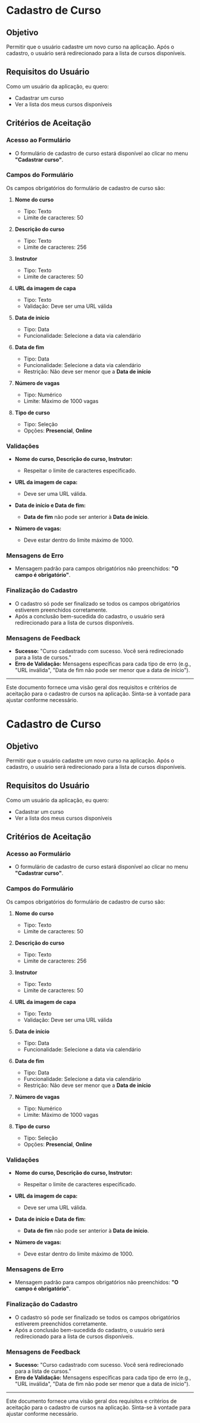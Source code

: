 # Cadastro de Curso

## Objetivo

Permitir que o usuário cadastre um novo curso na aplicação. Após o cadastro, o usuário será redirecionado para a lista de cursos disponíveis.

## Requisitos do Usuário

Como um usuário da aplicação, eu quero:
- Cadastrar um curso
- Ver a lista dos meus cursos disponíveis

## Critérios de Aceitação

### Acesso ao Formulário

- O formulário de cadastro de curso estará disponível ao clicar no menu **"Cadastrar curso"**.

### Campos do Formulário

Os campos obrigatórios do formulário de cadastro de curso são:

1. **Nome do curso**
   - Tipo: Texto
   - Limite de caracteres: 50

2. **Descrição do curso**
   - Tipo: Texto
   - Limite de caracteres: 256

3. **Instrutor**
   - Tipo: Texto
   - Limite de caracteres: 50

4. **URL da imagem de capa**
   - Tipo: Texto
   - Validação: Deve ser uma URL válida

5. **Data de início**
   - Tipo: Data
   - Funcionalidade: Selecione a data via calendário

6. **Data de fim**
   - Tipo: Data
   - Funcionalidade: Selecione a data via calendário
   - Restrição: Não deve ser menor que a **Data de início**

7. **Número de vagas**
   - Tipo: Numérico
   - Limite: Máximo de 1000 vagas

8. **Tipo de curso**
   - Tipo: Seleção
   - Opções: **Presencial**, **Online**

### Validações

- **Nome do curso, Descrição do curso, Instrutor:**
  - Respeitar o limite de caracteres especificado.

- **URL da imagem de capa:**
  - Deve ser uma URL válida.

- **Data de início e Data de fim:**
  - **Data de fim** não pode ser anterior à **Data de início**.

- **Número de vagas:**
  - Deve estar dentro do limite máximo de 1000.

### Mensagens de Erro

- Mensagem padrão para campos obrigatórios não preenchidos: **"O campo é obrigatório"**.

### Finalização do Cadastro

- O cadastro só pode ser finalizado se todos os campos obrigatórios estiverem preenchidos corretamente.
- Após a conclusão bem-sucedida do cadastro, o usuário será redirecionado para a lista de cursos disponíveis.

### Mensagens de Feedback

- **Sucesso:** "Curso cadastrado com sucesso. Você será redirecionado para a lista de cursos."
- **Erro de Validação:** Mensagens específicas para cada tipo de erro (e.g., "URL inválida", "Data de fim não pode ser menor que a data de início").

---

Este documento fornece uma visão geral dos requisitos e critérios de aceitação para o cadastro de cursos na aplicação. Sinta-se à vontade para ajustar conforme necessário.
# Cadastro de Curso

## Objetivo

Permitir que o usuário cadastre um novo curso na aplicação. Após o cadastro, o usuário será redirecionado para a lista de cursos disponíveis.

## Requisitos do Usuário

Como um usuário da aplicação, eu quero:
- Cadastrar um curso
- Ver a lista dos meus cursos disponíveis

## Critérios de Aceitação

### Acesso ao Formulário

- O formulário de cadastro de curso estará disponível ao clicar no menu **"Cadastrar curso"**.

### Campos do Formulário

Os campos obrigatórios do formulário de cadastro de curso são:

1. **Nome do curso**
   - Tipo: Texto
   - Limite de caracteres: 50

2. **Descrição do curso**
   - Tipo: Texto
   - Limite de caracteres: 256

3. **Instrutor**
   - Tipo: Texto
   - Limite de caracteres: 50

4. **URL da imagem de capa**
   - Tipo: Texto
   - Validação: Deve ser uma URL válida

5. **Data de início**
   - Tipo: Data
   - Funcionalidade: Selecione a data via calendário

6. **Data de fim**
   - Tipo: Data
   - Funcionalidade: Selecione a data via calendário
   - Restrição: Não deve ser menor que a **Data de início**

7. **Número de vagas**
   - Tipo: Numérico
   - Limite: Máximo de 1000 vagas

8. **Tipo de curso**
   - Tipo: Seleção
   - Opções: **Presencial**, **Online**

### Validações

- **Nome do curso, Descrição do curso, Instrutor:**
  - Respeitar o limite de caracteres especificado.

- **URL da imagem de capa:**
  - Deve ser uma URL válida.

- **Data de início e Data de fim:**
  - **Data de fim** não pode ser anterior à **Data de início**.

- **Número de vagas:**
  - Deve estar dentro do limite máximo de 1000.

### Mensagens de Erro

- Mensagem padrão para campos obrigatórios não preenchidos: **"O campo é obrigatório"**.

### Finalização do Cadastro

- O cadastro só pode ser finalizado se todos os campos obrigatórios estiverem preenchidos corretamente.
- Após a conclusão bem-sucedida do cadastro, o usuário será redirecionado para a lista de cursos disponíveis.

### Mensagens de Feedback

- **Sucesso:** "Curso cadastrado com sucesso. Você será redirecionado para a lista de cursos."
- **Erro de Validação:** Mensagens específicas para cada tipo de erro (e.g., "URL inválida", "Data de fim não pode ser menor que a data de início").

---

Este documento fornece uma visão geral dos requisitos e critérios de aceitação para o cadastro de cursos na aplicação. Sinta-se à vontade para ajustar conforme necessário.
